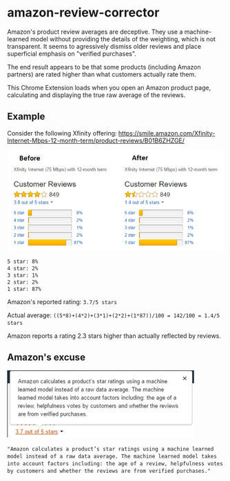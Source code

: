 # amazon-review-corrector

Amazon's product review averages are deceptive.  They use a machine-learned model without providing the details of the weighting, which is not transparent.  It seems to agressively dismiss older reviews and place superficial emphasis on "verified purchases".

The end result appears to be that some products (including Amazon partners) are rated higher than what customers actually rate them.

This Chrome Extension loads when you open an Amazon product page, calculating and displaying the true raw average of the reviews.

## Example

Consider the following Xfinity offering: https://smile.amazon.com/Xfinity-Internet-Mbps-12-month-term/product-reviews/B01B6ZHZGE/

![Xfinity Review Screenshot](xfinity-review-screenshot.png)

````
5 star: 8%
4 star: 2%
3 star: 1%
2 star: 2%
1 star: 87%
````

Amazon's reported rating: ````3.7/5 stars````

Actual average: ````((5*8)+(4*2)+(3*1)+(2*2)+(1*87))/100 = 142/100 = 1.4/5 stars````

Amazon reports a rating 2.3 stars higher than actually reflected by reviews.

## Amazon's excuse
![Machine-learned Model](machine-learning-model.png)

````"Amazon calculates a product’s star ratings using a machine learned model instead of a raw data average. The machine learned model takes into account factors including: the age of a review, helpfulness votes by customers and whether the reviews are from verified purchases."````

